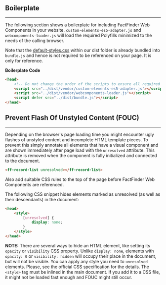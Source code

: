 ## Boilerplate

---

The following section shows a boilerplate for including FactFinder Web Components in your website. `custom-elements-es5-adapter.js` and `webcomponents-loader.js` will load the required Polyfills minimized to the needs of the calling browser. 

Note that the [default-styles.css](https://github.com/FACT-Finder-Web-Components/ff-web-components/blob/release/3.x/dist/default-styles.css) within our dist folder is already bundled into `bundle.js` and hence is not required to be referenced on your page. It is only for reference.

**Boilerplate Code**
```html
<head>
    <!-- Do not change the order of the scripts to ensure all required polyfills are loaded before our script -->
    <script src="../dist/vendor/custom-elements-es5-adapter.js"></script>
    <script src="../dist/vendor/webcomponents-loader.js"></script>
    <script defer src="../dist/bundle.js"></script>
</head>
```

## Prevent Flash Of Unstyled Content (FOUC)

---

Depending on the browser's page loading time you might encounter ugly flashes of unstyled content and incomplete HTML template pieces. To prevent this simply annotate all elements that have a visual component and are shown immediately after page load with the `unresolved` attribute. This attribute is removed when the component is fully initialized and connected to the document.
```html
<ff-record-list unresolved></ff-record-list>
```
Also add suitable CSS rules to the top of the page before FactFinder Web Components are referenced.

The following CSS snippet hides elements marked as unresolved (as well as their descendants) in the document:

```html
<head>
    <style>
        [unresolved] {
            display: none;
        }
    </style>
</head>
```

**NOTE:** There are several ways to hide an HTML element, like setting its `opacity` or `visibility` CSS property. Unlike `display: none`, elements with `opacity: 0` or `visibility: hidden` will occupy their place in the document, but will not be visible. You can apply any style you need to `unresolved` elements. Please, see the official CSS specification for the details.
The `<style>` tag must be inlined in the main document. If you add it to a CSS file, it might not be loaded fast enough and FOUC might still occur.

